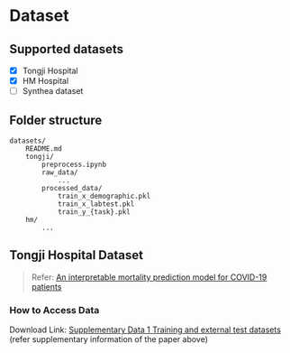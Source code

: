 # Dataset

## Supported datasets

- [x] Tongji Hospital
- [x] HM Hospital
- [ ] Synthea dataset

## Folder structure

```shell
datasets/
    README.md
    tongji/
        preprocess.ipynb
        raw_data/
            ...
        processed_data/
            train_x_demographic.pkl
            train_x_labtest.pkl
            train_y_{task}.pkl
    hm/
        ...
```

## Tongji Hospital Dataset

> Refer: [An interpretable mortality prediction model for COVID-19 patients](https://www.nature.com/articles/s42256-020-0180-7)

### How to Access Data

Download Link: [Supplementary Data 1 Training and external test datasets](https://static-content.springer.com/esm/art%3A10.1038%2Fs42256-020-0180-7/MediaObjects/42256_2020_180_MOESM3_ESM.zip) (refer supplementary information of the paper above)
